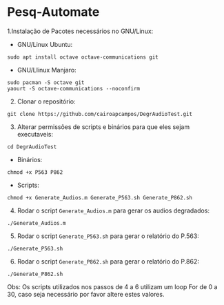 # Pesq-Automate

1.Instalação de Pacotes necessários no GNU/Linux:

* GNU/Linux Ubuntu:

`sudo apt install octave octave-communications git`

* GNU/LIinux Manjaro:

```
sudo pacman -S octave git
yaourt -S octave-communications --noconfirm
```
2. Clonar o repositório:

`git clone https://github.com/cairoapcampos/DegrAudioTest.git`

3. Alterar permissões de scripts e binários para que eles sejam executaveis:

`cd DegrAudioTest`

* Binários:

`chmod +x P563 P862`

* Scripts:

```
chmod +x Generate_Audios.m Generate_P563.sh Generate_P862.sh
```

4. Rodar o script `Generate_Audios.m` para gerar os audios degradados:

`./Generate_Audios.m`

5. Rodar o script `Generate_P563.sh` para gerar o relatório do P.563:

`./Generate_P563.sh`

6. Rodar o script `Generate_P862.sh` para gerar o relatório do P.862:

`./Generate_P862.sh`

Obs: Os scripts utilizados nos passos de 4 a 6 utilizam um loop For de 0 a 30, caso seja necessário por favor altere estes valores. 
